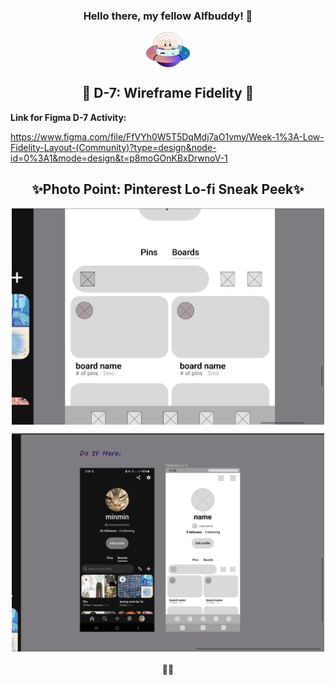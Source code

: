 <h3 align=center> Hello there, my fellow Alfbuddy! 💖</h3>
<p align = center> 
    <img align="center" width="70px" src="../../assets/alf/alf-ufo.png">
</p>

<h2 align=center> 🚀 D-7: Wireframe Fidelity 🚀</h2>

<b> Link for Figma D-7 Activity: </b>

https://www.figma.com/file/FfVYh0W5T5DqMdj7aO1vmy/Week-1%3A-Low-Fidelity-Layout-(Community)?type=design&node-id=0%3A1&mode=design&t=p8moGOnKBxDrwnoV-1

<h2 align=center>✨Photo Point: Pinterest Lo-fi Sneak Peek✨</h2>

<p align=center>
    <img align="center" width="500px" src="../../assets/docu/d7-lofi (1).png">
</p>

<p align=center>
    <img align="center" width="500px" src="../../assets/docu/d7-lofi (2).png">
</p>


<h4 align=center> 🚀✨ </h4>